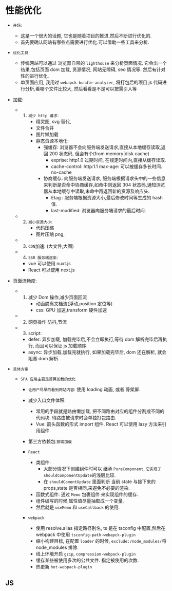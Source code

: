 # 性能优化

-   `开场`:

    -   这是一个很大的话题, 它也是随着项目的推进,然后不断进行优化的.
    -   首先要确认网站有哪些点需要进行优化.可以借助一些工具来分析.

-   `优化工具`

    -   传统网站可以通过 浏览器自带的 `lighthouse` 来分析页面情况. 它会出一个结果,包括页面 dom 加载, 资源情况, 网站无障碍, seo 情况等. 然后有针对性的进行优化.
    -   单页面应用, 我用过 `webapck-bundle-analyzer`, 将打包后的项目 js 代码进行分析,看哪个文件比较大, 然后看看是不是可以按需引入等

-   加载:

    -   1. `减少 http 请求`:
            - 精灵图, svg 替代,
            - 文件合并
            - 图片懒加载
            - 静态资源本地化:
                - 强缓存: 浏览器不会向服务端发送请求,直接从本地缓存读取,返回 200 状态码, 但会有个(from memory|disk cache)
                    - exprise: http1.0 过期时间, 在规定时间内,直接从缓存读取.
                    - cache-control: http:1.1 max-age: 可以被缓存多长时间. no-cache
                - 协商缓存. 向服务端发送请求, 服务端根据请求头中的一些信息来判断是否命中协商缓存,如命中则返回 304 状态码,通知浏览器从本地缓存中读取,未命中再返回新的资源及响应头.
                    - Etag : 服务端根据资源大小,最后修改时间等生成的 hash 值.
                    - last-modified: 浏览器向服务端请求的最后时间.
    -   2. `减小资源大小`:
            - 代码压缩
            - 图片压缩 png,
    -   3. `CDN`加速: (大文件,大图)
    -   4. `SSR 服务端渲染`:
        -   vue 可以使用 nuxt.js
        -   React 可以使用 next.js

-   页面流畅度:

    -   1. 减少 Dom 操作,减少页面回流
            - 动画脱离文档流(浮动,position 定位等)
            - css: GPU 加速,transform 硬件加速
    -   2. 网页操作 防抖,节流
    -   3. script:
        -   defer: 异步加载, 加载完毕后,不会立即执行,等待 dom 解析完毕后再执行, 而且可以保证 js 加载顺序.
        -   async: 异步加载,加载完就执行, 如果加载完毕后, dom 还在解析, 就会阻塞 dom 解析.

-   `具体方案`

    -   `SPA 应用主要是首屏加载的优化`

        -   `让用户尽早的看到网站内容`: 使用 loading 动画, 或者 骨架屏.
        -   减少入口文件体积:

            -   常用的手段就是路由懒加载, 把不同路由对应的组件分割成不同的代码块. 待路由被请求时会单独打包路由.
            -   Vue: 箭头函数的形式 import 组件, React 可以使用 lazy 方法来引用组件.

        -   第三方依赖包:`按需加载`
        -   `React`
            -   类组件:
                -   大部分情况下创建组件时可以 继承 `PureComponent`, `它实现了shouldComponentUpdate`的浅层比较.
                -   在 `shouldConentUpdate` 里面判断 当前 state 与接下来的 props,state 是否相同,来避免不必要的渲染.
            -   函数式组件: 通过 `Memo` 包裹组件 来实现组件的缓存.
            -   组件编写的时候,属性值尽量抽取成一个变量.
            -   然后就是 `useMemo` 和 `useCallback` 的使用.
        -   `webpack`
            -   使用 resolve.alias 指定路径别名, ts 是在 tsconfig 中配置,然后在 webpack 中使用 `tsconfig-path-webapck-plugin`
            -   缩小构建目标, 在配置 `loader` 的时候, `exclude:/node_modules/`将 node_modules 排除.
            -   线上环境开启 `gzip`, `compression-webpack-plugin`
            -   缓存某些被使用多次的公共文件. 指定被使用的次数.
            -   热更新 `hot-webpack-plugin`

## JS
